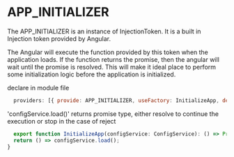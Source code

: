 # APP_INITIALIZER

 The APP_INITIALIZER is an instance of InjectionToken. It is a built in Injection token provided by Angular.

The Angular will execute the function provided by this token when the application loads. If the function returns the promise, then the angular will wait until the promise is resolved. This will make it ideal place to perform some initialization logic before the application is initialized.


declare in  module file
```js
  providers: [{ provide: APP_INITIALIZER, useFactory: InitializeApp, deps: [ConfigService], multi: true }],
  ```


'configService.load()' returns promise type, either resolve to continue the execution or stop in the case of reject

```js
  export function InitializeApp(configService: ConfigService): () => Promise<any> {
  return () => configService.load();
}
```

